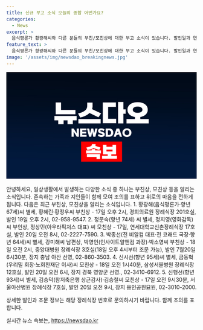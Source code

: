 ```yaml
---
title: 신규 부고 소식 오늘의 종합 어떤가요?
categories:
  - News
excerpt: >
  음식평론가 황광해씨와 다른 분들의 부친/모친상에 대한 부고 소식이 있습니다. 발인일과 연락처는 아래와 같습니다. - 황광해씨: 경희의료원 장례식장 201호실, 발인 19일 오후 2시, 02-958-9547 - 정문숙씨: 연세대학교신촌장례식장 17호실, 발인 20일 오전 8시, 02-2227-7590 - 박종선씨: 중앙대병원 장례식장 3호실(18일 오후 4시부터 조문 가능), 발인 7월 20일 6시30분, 장지 충남 아산 선영, 02-860-3503 - 신시선씨: 삼성서울병원 장례식장 12호실, 발인 20일 오전 6시, 장지 경북 영양군 선영., 02-3410-6912 - 신행선씨: 서울아산병원 장례식장 7호실, 발인 20일 오전 9시, 장지 용인공원묘원, 02-3010-2000.
feature_text: >
  음식평론가 황광해씨와 다른 분들의 부친/모친상에 대한 부고 소식이 있습니다. 발인일과 연락처는 아래와 같습니다. - 황광해씨: 경희의료원 장례식장 201호실, 발인 19일 오후 2시, 02-958-9547 - 정문숙씨: 연세대학교신촌장례식장 17호실, 발인 20일 오전 8시, 02-2227-7590 - 박종선씨: 중앙대병원 장례식장 3호실(18일 오후 4시부터 조문 가능), 발인 7월 20일 6시30분, 장지 충남 아산 선영, 02-860-3503 - 신시선씨: 삼성서울병원 장례식장 12호실, 발인 20일 오전 6시, 장지 경북 영양군 선영., 02-3410-6912 - 신행선씨: 서울아산병원 장례식장 7호실, 발인 20일 오전 9시, 장지 용인공원묘원, 02-3010-2000.
image: '/assets/img/newsdao_breakingnews.jpg'
---
```


<p><img src="/assets/img/newsdao_breakingnews.jpg" alt="ontimetimes 속보" /></p>

<p>안녕하세요, 일상생활에서 발생하는 다양한 소식 중 하나는 부친상, 모친상 등을 알리는 소식입니다. 존속하는 가족과 지인들이 함께 모여 조의를 표하고 위로의 마음을 전하게 됩니다. 다음은 최근 부친상, 모친상을 알리는 소식입니다. 
1. 황광해(음식평론가·향년 67세)씨 별세, 황혜린·황정우씨 부친상
- 17일 오후 2시, 경희의료원 장례식장 201호실, 발인 19일 오후 2시, 02-958-9547.
2. 정문숙(향년 74세) 씨 별세, 정지영(영화감독) 씨 부인상, 정상민(아우라픽처스 대표) 씨 모친상
- 17일, 연세대학교신촌장례식장 17호실, 발인 20일 오전 8시, 02-2227-7590.
3. 박종선(전 비알컴 대표·전 코래드 국장·향년 64세)씨 별세, 강미해씨 남편상, 박영인(인사이트알앤컴 과장)·박소영씨 부친상
- 18일 오전 2시, 중앙대병원 장례식장 3호실(18일 오후 4시부터 조문 가능), 발인 7월20일 6시30분, 장지 충남 아산 선영, 02-860-3503.
4. 신시선(향년 95세)씨 별세, 금동혁(우리밀 회장·노회찬재단 이사)씨 모친상
- 18일 오전 1시40분, 삼성서울병원 장례식장 12호실, 발인 20일 오전 6시, 장지 경북 영양군 선영., 02-3410-6912.
5. 신행선(향년 93세)씨 별세, 김승덕(참저축은행 상근감사)·김승철씨 모친상
- 17일 오전 9시30분, 서울아산병원 장례식장 7호실, 발인 20일 오전 9시, 장지 용인공원묘원, 02-3010-2000.</p>

<p>상세한 발인과 조문 정보는 해당 장례식장 번호로 문의하시기 바랍니다. 함께 조의를 표합니다.</p>
실시간 뉴스 속보는, <a href="https://newsdao.kr" rel="dofollow">https://newsdao.kr</a>


